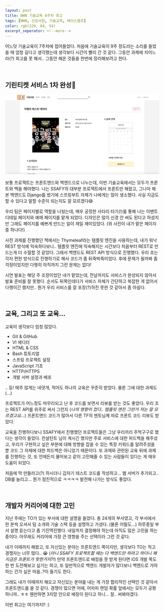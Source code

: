```yaml
---
layout: post
title: NHN 기술교육 6주차 회고
tags: [NHN, 신입사원, 기술교육, 베이스캠프]
color: rgb(229, 64, 54)
excerpt_seperator: <!--more-->
---
```


어느덧 기술교육이 7주차에 접어들었다. 처음에 기술교육이 9주 정도라는 소리를 들었을 때 엄청 길다고 생각했는데 생각보다 시간이 빨리 간 것 같다. 그동안 과제에 치이느라(?) 회고를 못 해서.. 그동안 해온 것들을 한번에 정리해보려고 한다. <!--more-->

<br>

## 기린티켓 서비스 1차 완성🦒
<img src="https://github.com/rachel-kwak/rachel-kwak.github.io/blob/master/assets/img/2021-03-09/01.png?raw=true">

보통 프로젝트는 프론트엔드와 백엔드으로 나누는데, 이번 기술교육에서는 모두가 프론트와 백을 해야했다. 나는 SSAFY의 대부분 프로젝트에서 프론트만 해왔고, 그나마 해본 백엔드도 Django를 썼기에 스프링부트 자체가 나에게는 많이 생소했다. 사실 지금도 할 수 있다고 말할 수준이 되는지도 잘 모르겠다😅

우리 팀은 페이지별로 역할을 나눴는데, 매우 공정한 사타리 타기(!)를 통해 나는 이벤트 디테일 페이지와 예매 페이지를 맡게 되었다. 디자인은 많이 신경 안 써도 된다고 하셨지만 그래도 페이지를 예쁘게 만드는 일이 제일 재미있었다. (위 사진이 내가 맡은 페이지 중 하나다!)

사전 과제를 진행했던 책에서는 Thymeleaf라는 템플릿 엔진을 사용하는데, 내가 워낙 REST 방식에 익숙하다보니.. 템플릿 엔진에 익숙해지는 시간보다 처음부터 REST로 만드는게 더 수월할 것 같았다. 그래서 백엔드도 REST API 방식으로 진행했다. 우리 조는 각자 편한 방식으로 진행하기로 해서 코드가 좀 뒤죽박죽이었다. 후에 문제가 될까봐 좀 걱정이었지만 다행히 아직까지 그런 문제는 없다!

시연 발표는 해당 주 조장이었던 내가 맡았는데, 전날까지도 서비스가 완성되지 않아서 발표 준비를 잘 못했다. 순서도 뒤쪽인데다가 서비스 자체가 간단하고 복잡한 게 없어서 다행이긴 했지만.. 뭔가 우리 서비스를 잘 포장(?)하진 못한 것 같아서 좀 아쉽다.

<br>

## 교육, 그리고 또 교육...

교육이 생각보다 엄청 많았다.

- Git & GitHub
- VI 에디터
- HTML & CSS
- Bash 튜토리얼
- 스프링 프로젝트 설정
- JavaScript 기초
- HTTP/HTTPS
- 개발 서버 설정과 배포

.. 등! 매주 많게는 네댓개, 적어도 하나의 교육은 꾸준히 받았다. 물론 그에 대한 과제도(...)

프로젝트가 어느정도 마무리되고 난 후 코드를 보면서 리뷰를 받는 것도 좋았다. 우리 조는 REST API를 위주로 써서 그런지 (*나의 영향이 컸다.. 템플릿 엔진 그런거 저는 잘 모르겠고요...*) 프론트엔드 코드가 많아서 다른 TF의 멘토님께 따로 프론트 코드 리뷰도 받았다.

교육을 진행하다보니 SSAFY에서 진행했던 프로젝트들은 그냥 우리끼리 주먹구구로 했다는 생각이 들었다. 컨설턴트 님이 계시긴 했지만 주로 서비스에 대한 피드백을 해주셨고, 우리가 구현하고 싶은 부분에 대해 방향을 잡을 수 있는 특정 키워드를 알려주셨을 뿐 코드 그 자체에 대한 피드백은 아니었기 때문이다. 또 과제와 관련된 교육 뒤에 과제를 진행하는 것, 또 언제든지 물어보고 같이 고민해줄 수 있는 사람들이 있다는 게 매우 도움이 되었다.

처음에 막 만들라고(?) 하시더니 갑자기 테스트 코드를 작성하고... 웹 서버가 추가되고.. DB를 늘리고... 뭔가 점진적으로 ㅋㅋㅋㅋ 발전해 나가는 방식도 좋았다.

<br>

## 개발자 커리어에 대한 고민

지난 주에는 TO가 있는 부서에 대한 설명을 들었다. 총 24개의 부서였고, 각 부서에서 한 분씩 오셔서 팀 소개와 기술 스택 등을 설명하고 가셨다. (물론 어필도...) 하루종일 부서 설명 듣는다고 좀 기진맥진했다. 내일까지 결정해야 하는데 아직도 많은 고민을 하는 중이다. 아무래도 커리어에 가장 큰 영향을 주는 선택이라 그런 것 같다.

내가 이때까지 해왔고, 또 자신있는 분야는 프론트엔드 쪽이지만, 생각보다 TO는 적고 경쟁자는 너무 많다.. 😭 (*아니 SSAFY 프로젝트할 때는 다 백엔드만 하려고 하더니 왜 지금은 프론트가 핫한거지?!*) 만약 프론트엔드로 배정을 못 받게 된다면 iOS 개발 쪽도 한 번 도전해보고 싶기는 하고, 또 일반적으로 백엔드 개발자가 많다보니 백엔드로 가야하는 건가 싶은 마음..?이 들기도 한다.

그래도 내가 이때까지 해오고 자신있는 분야를 내는 게 가장 합리적인 선택인 것 같아서 프론트엔드를 쓸 것 같다. 경쟁이 많으면 어때, 어차피 랜덤 확률 앞에서는 모두가 공평하니까.. ㅎㅎ 웬만하면 3지망 안으로 배정이 된다고 하니... 잘.. 써봐야겠다.

이번 회고는 여기까지!! :)